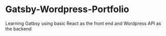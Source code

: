 # Gatsby-Wordpress-Portfolio
Learning Gatbsy using basic React as the front end  and Wordpress API as the backend
